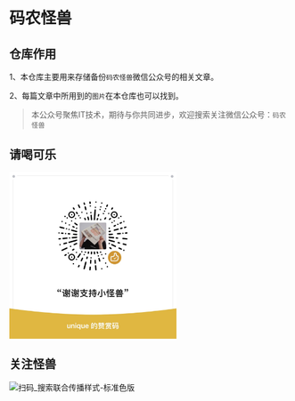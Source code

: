 # 码农怪兽

## 仓库作用

1、本仓库主要用来存储备份`码农怪兽`微信公众号的相关文章。

2、每篇文章中所用到的`图片`在本仓库也可以找到。

>本公众号聚焦IT技术，期待与你共同进步，欢迎搜索关注微信公众号：`码农怪兽`

## 请喝可乐

<img src="./assets/小怪兽的赞赏码.JPG" width = "300" height = "300" alt="图片名称" align="center" />

## 关注怪兽

![扫码_搜索联合传播样式-标准色版](./assets/扫码_搜索联合传播样式-标准色版.png)

